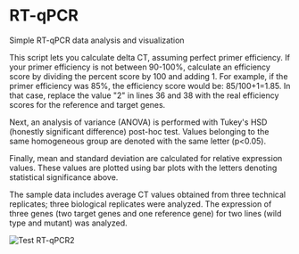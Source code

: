 # RT-qPCR
Simple RT-qPCR data analysis and visualization

This script lets you calculate delta CT, assuming perfect primer efficiency. If your primer efficiency is not between 90-100%, calculate an efficiency score by dividing the percent score by 100 and adding 1. For example, if the primer efficiency was 85%, the efficiency score would be: 85/100+1=1.85. In that case, replace the value "2" in lines 36 and 38 with the real efficiency scores for the reference and target genes.

Next, an analysis of variance (ANOVA) is performed with Tukey's HSD (honestly significant difference) post-hoc test. Values belonging to the same homogeneous group are denoted with the same letter (p<0.05).

Finally, mean and standard deviation are calculated for relative expression values. These values are plotted using bar plots with the letters denoting statistical significance above.

The sample data includes average CT values obtained from three technical replicates; three biological replicates were analyzed. The expression of three genes (two target genes and one reference gene) for two lines (wild type and mutant) was analyzed.

![Test RT-qPCR2](https://user-images.githubusercontent.com/125211875/219329001-67fc810f-81cb-410f-ae5e-5dba7b77a3b1.png)
